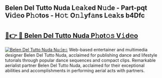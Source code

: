 ## Belen Del Tutto Nuda L𝚎a𝚔ed N𝚞𝚍e - Part-pqt Vi𝚍𝚎o P𝚑𝚘tos - H𝚘𝚝 O𝚗𝚕yf𝚊ns L𝚎a𝚔s b4Dfc

# <h2><a href="http://kf3d2ua.oniu.top/?m=Belen+Del+Tutto+Nuda">🔗👉 🔴 Belen Del Tutto Nuda P𝚑ot𝚘𝚜 V𝚒d𝚎o</a></h2>

[![Belen Del Tutto Nuda Nu𝚍e𝚜](https://i.imgur.com/0qMVB7G.gif)](http://kf3d2ua.oniu.top/?m=Belen+Del+Tutto+Nuda)
Web-based entertainer and multimedia designer Belen Del Tutto Nuda, acclaimed for publishing dance and lifestyle tutorials through popular dance sequences and compact clips. Remarkable aerialist partner Belen Del Tutto Nuda, acclaimed for their exceptional abilities and accomplishments in performing aerial acts with partners.  
